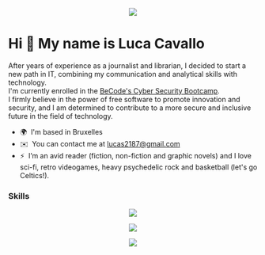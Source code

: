 <p align="center">
  <img src="https://media.licdn.com/dms/image/D4E16AQEe95SFkFNN6Q/profile-displaybackgroundimage-shrink_200_800/0/1672339159858?e=2147483647&v=beta&t=Hd_zFep6g3T5KRcG8vouaxlV1NuYImE6Up54VYiyUAg" />
</p>


Hi 👋 My name is Luca Cavallo
=============================

After years of experience as a journalist and librarian, I decided to start a new path in IT, combining my communication and analytical skills with technology.   
I'm currently enrolled in the [BeCode's Cyber Security Bootcamp](https://becode.org/all-trainings/pedagogical-framework-cyber-security/).  
I firmly believe in the power of free software to promote innovation and security, and I am determined to contribute to a more secure and inclusive future in the field of technology.  
* 🌍  I'm based in Bruxelles
* ✉️  You can contact me at [lucas2187@gmail.com](mailto:lucas2187@gmail.com)
* ⚡  I’m an avid reader (fiction, non-fiction and graphic novels) and I love sci-fi, retro videogames, heavy psychedelic rock and basketball (let's go Celtics!).

### Skills
<p align="center">
  <img src="https://www.codewars.com/users/luc4587/badges/large" />
</p>

<p align="center">
  <a href="https://skillicons.dev">
    <img src="https://skillicons.dev/icons?i=bash,c,css,git,github,html,js,linux,python,ubuntu,vim,vscode&theme=dark&" />
  </a>
</p>

<p align="center">
  <img src="http://github-profile-summary-cards.vercel.app/api/cards/repos-per-language?username=lucAsC87&theme=vision_friendly_dark" />
</p>

